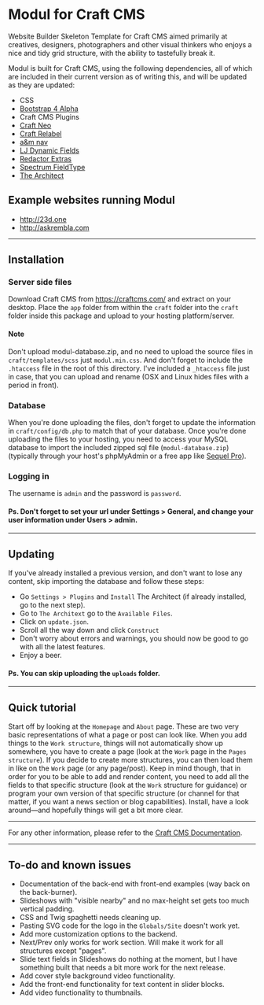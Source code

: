 # Modul for Craft CMS
Website Builder Skeleton Template for Craft CMS aimed primarily at creatives, designers, photographers and other visual thinkers who enjoys a nice and tidy grid structure, with the ability to tastefully break it.

Modul is built for Craft CMS, using the following dependencies, all of which are included in their current version as of writing this, and will be updated as they are updated:
- CSS
 - [Bootstrap 4 Alpha](https://v4-alpha.getbootstrap.com/)
- Craft CMS Plugins
 - [Craft Neo](https://github.com/benjamminf/craft-neo)
 - [Craft Relabel](https://github.com/benjamminf/craft-relabel)
 - [a&m nav](https://github.com/am-impact/amnav)
 - [LJ Dynamic Fields](https://github.com/lewisjenkins/craft-lj-dynamicfields)
 - [Redactor Extras](https://github.com/elliotlewis/Redactor-Extras)
 - [Spectrum FieldType](https://github.com/alecritson/craft-spectrum-fieldtype)
 - [The Architect](https://github.com/Pennebaker/craftcms-thearchitect)

## Example websites running Modul
- http://23d.one
- http://askrembla.com

---

## Installation
### Server side files
Download Craft CMS from https://craftcms.com/ and extract on your desktop. Place the `app` folder from within the `craft` folder into the `craft` folder inside this package and upload to your hosting platform/server.

#### Note
Don't upload modul-database.zip, and no need to upload the source files in `craft/templates/scss` just `modul.min.css`. And don't forget to include the `.htaccess` file in the root of this directory. I've included a `_htaccess` file just in case, that you can upload and rename (OSX and Linux hides files with a period in front).

### Database
When you're done uploading the files, don't forget to update the information in `craft/config/db.php` to match that of your database.
Once you're done uploading the files to your hosting, you need to access your MySQL database to import the included zipped sql file (`modul-database.zip`) (typically through your host's phpMyAdmin or a free app like [Sequel Pro](https://www.sequelpro.com/)).

### Logging in
The username is `admin` and the password is `password`.

#### Ps. Don't forget to set your url under Settings > General, and change your user information under Users > admin.

---

## Updating
If you've already installed a previous version, and don't want to lose any content, skip importing the database and follow these steps:
* Go `Settings > Plugins` and `Install` The Architect (if already installed, go to the next step).
* Go to `The Architext` go to the `Available Files`.
* Click on `update.json`.
* Scroll all the way down and click `Construct`
* Don't worry about errors and warnings, you should now be good to go with all the latest features.
* Enjoy a beer.

#### Ps. You can skip uploading the `uploads` folder.

---

## Quick tutorial
Start off by looking at the `Homepage` and `About` page. These are two very basic representations of what a page or post can look like. When you add things to the `Work structure`, things will not automatically show up somewhere, you have to create a page (look at the `Work` page in the `Pages structure`). If you decide to create more structures, you can then load them in like on the `Work` page (or any page/post). Keep in mind though, that in order for you to be able to add and render content, you need to add all the fields to that specific structure (look at the `Work` structure for guidance) or program your own version of that specific structure (or channel for that matter, if you want a news section or blog capabilities). Install, have a look around—and hopefully things will get a bit more clear.

---

For any other information, please refer to the [Craft CMS Documentation](https://craftcms.com/docs/introduction).

---

## To-do and known issues
* Documentation of the back-end with front-end examples (way back on the back-burner).
* Slideshows with "visible nearby" and no max-height set gets too much vertical padding.
* CSS and Twig spaghetti needs cleaning up.
* Pasting SVG code for the logo in the `Globals/Site` doesn't work yet.
* Add more customization options to the backend.
* Next/Prev only works for work section. Will make it work for all structures except "pages".
* Slide text fields in Slideshows do nothing at the moment, but I have something built that needs a bit more work for the next release.
* Add cover style background video functionality.
* Add the front-end functionality for text content in slider blocks.
* Add video functionality to thumbnails.
